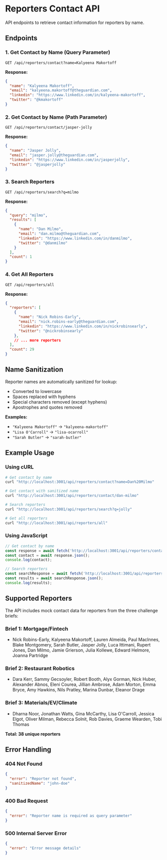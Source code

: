 # Reporters Contact API

API endpoints to retrieve contact information for reporters by name.

## Endpoints

### 1. Get Contact by Name (Query Parameter)

```http
GET /api/reporters/contact?name=Kalyeena Makortoff
```

**Response:**
```json
{
  "name": "Kalyeena Makortoff",
  "email": "kalyeena.makortoff@theguardian.com",
  "linkedin": "https://www.linkedin.com/in/kalyeena-makortoff",
  "twitter": "@kmakortoff"
}
```

### 2. Get Contact by Name (Path Parameter)

```http
GET /api/reporters/contact/jasper-jolly
```

**Response:**
```json
{
  "name": "Jasper Jolly",
  "email": "jasper.jolly@theguardian.com",
  "linkedin": "https://www.linkedin.com/in/jasperjolly",
  "twitter": "@jasperjolly"
}
```

### 3. Search Reporters

```http
GET /api/reporters/search?q=milmo
```

**Response:**
```json
{
  "query": "milmo",
  "results": [
    {
      "name": "Dan Milmo",
      "email": "dan.milmo@theguardian.com",
      "linkedin": "https://www.linkedin.com/in/danmilmo",
      "twitter": "@danmilmo"
    }
  ],
  "count": 1
}
```

### 4. Get All Reporters

```http
GET /api/reporters/all
```

**Response:**
```json
{
  "reporters": [
    {
      "name": "Nick Robins-Early",
      "email": "nick.robins-early@theguardian.com",
      "linkedin": "https://www.linkedin.com/in/nickrobinsearly",
      "twitter": "@nickrobinsearly"
    },
    // ... more reporters
  ],
  "count": 29
}
```

## Name Sanitization

Reporter names are automatically sanitized for lookup:
- Converted to lowercase
- Spaces replaced with hyphens
- Special characters removed (except hyphens)
- Apostrophes and quotes removed

**Examples:**
- `"Kalyeena Makortoff"` → `"kalyeena-makortoff"`
- `"Lisa O'Carroll"` → `"lisa-ocarroll"`
- `"Sarah Butler"` → `"sarah-butler"`

## Example Usage

### Using cURL

```bash
# Get contact by name
curl "http://localhost:3001/api/reporters/contact?name=Dan%20Milmo"

# Get contact with sanitized name
curl "http://localhost:3001/api/reporters/contact/dan-milmo"

# Search reporters
curl "http://localhost:3001/api/reporters/search?q=jolly"

# Get all reporters
curl "http://localhost:3001/api/reporters/all"
```

### Using JavaScript

```javascript
// Get contact by name
const response = await fetch('http://localhost:3001/api/reporters/contact?name=Jasper Jolly');
const contact = await response.json();
console.log(contact);

// Search reporters
const searchResponse = await fetch('http://localhost:3001/api/reporters/search?q=almeida');
const results = await searchResponse.json();
console.log(results);
```

## Supported Reporters

The API includes mock contact data for reporters from the three challenge briefs:

### Brief 1: Mortgage/Fintech
- Nick Robins-Early, Kalyeena Makortoff, Lauren Almeida, Paul MacInnes, Blake Montgomery, Sarah Butler, Jasper Jolly, Luca Ittimani, Rupert Jones, Dan Milmo, Jamie Grierson, Julia Kollewe, Edward Helmore, Joanna Partridge

### Brief 2: Restaurant Robotics
- Dara Kerr, Sammy Gecsoyler, Robert Booth, Alyx Gorman, Nick Huber, Alexander Abnos, Eleni Courea, Jillian Ambrose, Adam Morton, Emma Bryce, Amy Hawkins, Nils Pratley, Marina Dunbar, Eleanor Drage

### Brief 3: Materials/EV/Climate
- Dharna Noor, Jonathan Watts, Gina McCarthy, Lisa O'Carroll, Jessica Elgot, Oliver Milman, Rebecca Solnit, Rob Davies, Graeme Wearden, Tobi Thomas

**Total: 38 unique reporters**

## Error Handling

### 404 Not Found
```json
{
  "error": "Reporter not found",
  "sanitizedName": "john-doe"
}
```

### 400 Bad Request
```json
{
  "error": "Reporter name is required as query parameter"
}
```

### 500 Internal Server Error
```json
{
  "error": "Error message details"
}
```
